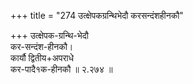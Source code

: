 +++
title = "274 उत्क्षेपकग्रन्थिभेदौ करसन्दंशहीनकौ"

+++
उत्क्षेपक-ग्रन्थि-भेदौ  
कर-सन्दंश-हीनकौ।  
कार्यौ द्वितीय+अपराधे  
कर-पादै१क-हीनकौ  ॥ २.२७४ ॥